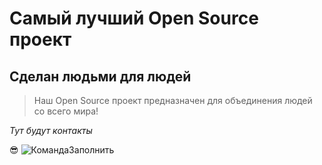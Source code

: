# Самый лучший Open Source проект

## Сделан людьми для людей

> Наш Open Source проект предназначен для объединения людей со всего мира!

_Тут будут контакты_

😎
![КомандаЗаполнить](https://github.com/Anastasia-Zakharova/git-2-homeworks-pr/assets/148378855/b6edabc7-a762-43c8-a031-3e9502f251fc)
